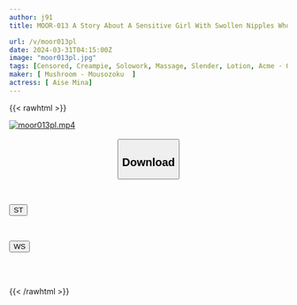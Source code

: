 ```yaml
---
author: j91
title: MOOR-013 A Story About A Sensitive Girl With Swollen Nipples Who Went To A Beauty Salon To Avoid Being Made Fun Of By Her Boyfriend, But Was Treated With A Slimy Aphrodisiac That Made Her Even More Sensitive. Mina Aise

url: /v/moor013pl
date: 2024-03-31T04:15:00Z
image: "moor013pl.jpg"
tags: [Censored, Creampie, Solowork, Massage, Slender, Lotion, Acme · Orgasm	]
maker: [ Mushroom - Mousozoku  ]
actress: [ Aise Mina]
---
```



{{< rawhtml >}}

<div class="video" data-videoid="0z1wZmv9eWILpm">
    <a href="javascript:;">
        <img src="/v/moor013pl/moor013pl.jpg" width="WIDTH" height="HEIGHT" alt="moor013pl.mp4" loading="lazy">
    </a>
</div>

<script type="text/javascript" src="https://j91.asia/asset/on-demand-st.js"></script>

<br>
  <link rel="stylesheet" href="https://j91.asia/asset/bs5.css">
  
  <center>
  <button class="btn btn-primary" type="button" data-bs-toggle="collapse" data-bs-target=".multi-collapse" aria-expanded="false" aria-controls="multiCollapseExample1 multiCollapseExample2"><h2>Download</h2></button></center>
</p>
<div class="row">
  <div class="col">
    <div class="collapse multi-collapse" id="multiCollapseExample1">
      <div class="card card-body">
	      	      <br>
<div class="buttons">  
<p><a href="https://streamtape.to/v/0z1wZmv9eWILpm" target="_blank"><button class="btn-hover color-3"><i class="fa fa-download"></i> ST</button></a></p></div>
    </div>
  </div>
</div>
  <div class="col">
    <div class="collapse multi-collapse" id="multiCollapseExample2">
      <div class="card card-body">
	      <br>
<div class="buttons">
<p><a href="https://wolfstream.tv/nhxrvijh3ima" target="_blank"><button class="btn-hover color-8"><i class="fa fa-download"></i> WS</button></a></p></div>
<br><br>
      </div>
    </div>
  </div>
</div>

{{< /rawhtml >}}